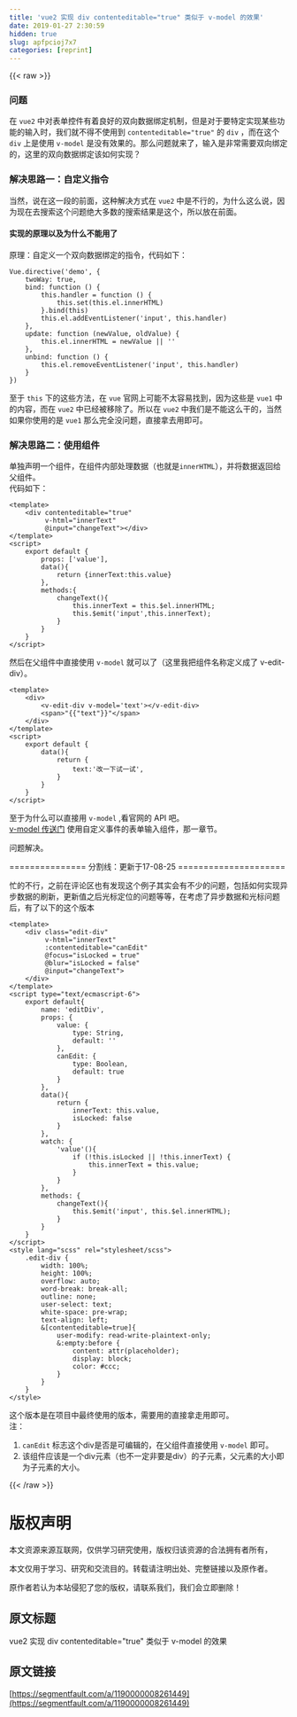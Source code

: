 ```yaml
---
title: 'vue2 实现 div contenteditable="true" 类似于 v-model 的效果' 
date: 2019-01-27 2:30:59
hidden: true
slug: apfpcioj7x7
categories: [reprint]
---
```


{{< raw >}}

                    
<h3 id="articleHeader0">问题</h3>
<p>在 <code>vue2</code> 中对表单控件有着良好的双向数据绑定机制，但是对于要特定实现某些功能的输入时，我们就不得不使用到 <code>contenteditable="true"</code> 的 <code>div</code> ，而在这个 <code>div</code> 上是使用 <code>v-model</code> 是没有效果的。那么问题就来了，输入是非常需要双向绑定的，这里的双向数据绑定该如何实现？</p>
<h3 id="articleHeader1">解决思路一：自定义指令</h3>
<p>当然，说在这一段的前面，这种解决方式在 <code>vue2</code> 中是不行的，为什么这么说，因为现在去搜索这个问题绝大多数的搜索结果是这个，所以放在前面。</p>
<h4>实现的原理以及为什么不能用了</h4>
<p>原理：自定义一个双向数据绑定的指令，代码如下：</p>
<div class="widget-codetool" style="display:none;">
      <div class="widget-codetool--inner">
      <span class="selectCode code-tool" data-toggle="tooltip" data-placement="top" title="" data-original-title="全选"></span>
      <span type="button" class="copyCode code-tool" data-toggle="tooltip" data-placement="top" data-clipboard-text="Vue.directive('demo', {
    twoWay: true,
    bind: function () {
        this.handler = function () {
            this.set(this.el.innerHTML)
        }.bind(this)
        this.el.addEventListener('input', this.handler)
    },
    update: function (newValue, oldValue) {
        this.el.innerHTML = newValue || ''
    },
    unbind: function () {
        this.el.removeEventListener('input', this.handler)
    }
})" title="" data-original-title="复制"></span>
      <span type="button" class="saveToNote code-tool" data-toggle="tooltip" data-placement="top" title="" data-original-title="放进笔记"></span>
      </div>
      </div><pre class="hljs actionscript"><code>Vue.directive(<span class="hljs-string">'demo'</span>, {
    twoWay: <span class="hljs-literal">true</span>,
    bind: <span class="hljs-function"><span class="hljs-keyword">function</span> <span class="hljs-params">()</span> </span>{
        <span class="hljs-keyword">this</span>.handler = <span class="hljs-function"><span class="hljs-keyword">function</span> <span class="hljs-params">()</span> </span>{
            <span class="hljs-keyword">this</span>.set(<span class="hljs-keyword">this</span>.el.innerHTML)
        }.bind(<span class="hljs-keyword">this</span>)
        <span class="hljs-keyword">this</span>.el.addEventListener(<span class="hljs-string">'input'</span>, <span class="hljs-keyword">this</span>.handler)
    },
    update: <span class="hljs-function"><span class="hljs-keyword">function</span> <span class="hljs-params">(newValue, oldValue)</span> </span>{
        <span class="hljs-keyword">this</span>.el.innerHTML = newValue || <span class="hljs-string">''</span>
    },
    unbind: <span class="hljs-function"><span class="hljs-keyword">function</span> <span class="hljs-params">()</span> </span>{
        <span class="hljs-keyword">this</span>.el.removeEventListener(<span class="hljs-string">'input'</span>, <span class="hljs-keyword">this</span>.handler)
    }
})</code></pre>
<p>至于 <code>this</code> 下的这些方法，在 <code>vue</code> 官网上可能不太容易找到，因为这些是 <code>vue1</code> 中的内容，而在 <code>vue2</code> 中已经被移除了。所以在 <code>vue2</code> 中我们是不能这么干的，当然如果你使用的是 <code>vue1</code> 那么完全没问题，直接拿去用即可。</p>
<h3 id="articleHeader2">解决思路二：使用组件</h3>
<p>单独声明一个组件，在组件内部处理数据（也就是<code>innerHTML</code>），并将数据返回给父组件。<br>代码如下：</p>
<div class="widget-codetool" style="display:none;">
      <div class="widget-codetool--inner">
      <span class="selectCode code-tool" data-toggle="tooltip" data-placement="top" title="" data-original-title="全选"></span>
      <span type="button" class="copyCode code-tool" data-toggle="tooltip" data-placement="top" data-clipboard-text="<template>
    <div contenteditable=&quot;true&quot;
         v-html=&quot;innerText&quot;
         @input=&quot;changeText&quot;></div>
</template>
<script>
    export default {
        props: ['value'],
        data(){
            return {innerText:this.value}
        },
        methods:{
            changeText(){
                this.innerText = this.$el.innerHTML;
                this.$emit('input',this.innerText);
            }
        }
    }
</script>" title="" data-original-title="复制"></span>
      <span type="button" class="saveToNote code-tool" data-toggle="tooltip" data-placement="top" title="" data-original-title="放进笔记"></span>
      </div>
      </div><pre class="hljs xml"><code><span class="hljs-tag">&lt;<span class="hljs-name">template</span>&gt;</span>
    <span class="hljs-tag">&lt;<span class="hljs-name">div</span> <span class="hljs-attr">contenteditable</span>=<span class="hljs-string">"true"</span>
         <span class="hljs-attr">v-html</span>=<span class="hljs-string">"innerText"</span>
         @<span class="hljs-attr">input</span>=<span class="hljs-string">"changeText"</span>&gt;</span><span class="hljs-tag">&lt;/<span class="hljs-name">div</span>&gt;</span>
<span class="hljs-tag">&lt;/<span class="hljs-name">template</span>&gt;</span>
<span class="hljs-tag">&lt;<span class="hljs-name">script</span>&gt;</span><span class="javascript">
    <span class="hljs-keyword">export</span> <span class="hljs-keyword">default</span> {
        <span class="hljs-attr">props</span>: [<span class="hljs-string">'value'</span>],
        data(){
            <span class="hljs-keyword">return</span> {<span class="hljs-attr">innerText</span>:<span class="hljs-keyword">this</span>.value}
        },
        <span class="hljs-attr">methods</span>:{
            changeText(){
                <span class="hljs-keyword">this</span>.innerText = <span class="hljs-keyword">this</span>.$el.innerHTML;
                <span class="hljs-keyword">this</span>.$emit(<span class="hljs-string">'input'</span>,<span class="hljs-keyword">this</span>.innerText);
            }
        }
    }
</span><span class="hljs-tag">&lt;/<span class="hljs-name">script</span>&gt;</span></code></pre>
<p>然后在父组件中直接使用 <code>v-model</code> 就可以了（这里我把组件名称定义成了 v-edit-div）。</p>
<div class="widget-codetool" style="display:none;">
      <div class="widget-codetool--inner">
      <span class="selectCode code-tool" data-toggle="tooltip" data-placement="top" title="" data-original-title="全选"></span>
      <span type="button" class="copyCode code-tool" data-toggle="tooltip" data-placement="top" data-clipboard-text="<template>
    <div>
        <v-edit-div v-model='text'></v-edit-div>
        <span>"{{"text"}}"</span>
    </div>
</template>
<script>
    export default {
        data(){
            return {
                text:'改一下试一试',
            }
        }
    }
</script>" title="" data-original-title="复制"></span>
      <span type="button" class="saveToNote code-tool" data-toggle="tooltip" data-placement="top" title="" data-original-title="放进笔记"></span>
      </div>
      </div><pre class="hljs django"><code><span class="xml"><span class="hljs-tag">&lt;<span class="hljs-name">template</span>&gt;</span>
    <span class="hljs-tag">&lt;<span class="hljs-name">div</span>&gt;</span>
        <span class="hljs-tag">&lt;<span class="hljs-name">v-edit-div</span> <span class="hljs-attr">v-model</span>=<span class="hljs-string">'text'</span>&gt;</span><span class="hljs-tag">&lt;/<span class="hljs-name">v-edit-div</span>&gt;</span>
        <span class="hljs-tag">&lt;<span class="hljs-name">span</span>&gt;</span></span><span class="hljs-template-variable">"{{"text"}}"</span><span class="xml"><span class="hljs-tag">&lt;/<span class="hljs-name">span</span>&gt;</span>
    <span class="hljs-tag">&lt;/<span class="hljs-name">div</span>&gt;</span>
<span class="hljs-tag">&lt;/<span class="hljs-name">template</span>&gt;</span>
<span class="hljs-tag">&lt;<span class="hljs-name">script</span>&gt;</span><span class="javascript">
    <span class="hljs-keyword">export</span> <span class="hljs-keyword">default</span> {
        data(){
            <span class="hljs-keyword">return</span> {
                <span class="hljs-attr">text</span>:<span class="hljs-string">'改一下试一试'</span>,
            }
        }
    }
</span><span class="hljs-tag">&lt;/<span class="hljs-name">script</span>&gt;</span></span></code></pre>
<p>至于为什么可以直接用 <code>v-model</code> ,看官网的 API 吧。<br><a href="https://cn.vuejs.org/v2/guide/components.html#" rel="nofollow noreferrer" target="_blank"> v-model 传送门</a> 使用自定义事件的表单输入组件，那一章节。</p>
<p>问题解决。</p>
<p>=============== 分割线：更新于17-08-25 =====================</p>
<p>忙的不行，之前在评论区也有发现这个例子其实会有不少的问题，包括如何实现异步数据的刷新，更新值之后光标定位的问题等等，在考虑了异步数据和光标问题后，有了以下的这个版本</p>
<div class="widget-codetool" style="display:none;">
      <div class="widget-codetool--inner">
      <span class="selectCode code-tool" data-toggle="tooltip" data-placement="top" title="" data-original-title="全选"></span>
      <span type="button" class="copyCode code-tool" data-toggle="tooltip" data-placement="top" data-clipboard-text="<template>
    <div class=&quot;edit-div&quot;
         v-html=&quot;innerText&quot;
         :contenteditable=&quot;canEdit&quot;
         @focus=&quot;isLocked = true&quot;
         @blur=&quot;isLocked = false&quot;
         @input=&quot;changeText&quot;>
    </div>
</template>
<script type=&quot;text/ecmascript-6&quot;>
    export default{
        name: 'editDiv',
        props: {
            value: {
                type: String,
                default: ''
            },
            canEdit: {
                type: Boolean,
                default: true
            }
        },
        data(){
            return {
                innerText: this.value,
                isLocked: false
            }
        },
        watch: {
            'value'(){
                if (!this.isLocked || !this.innerText) {
                    this.innerText = this.value;
                }
            }
        },
        methods: {
            changeText(){
                this.$emit('input', this.$el.innerHTML);
            }
        }
    }
</script>
<style lang=&quot;scss&quot; rel=&quot;stylesheet/scss&quot;>
    .edit-div {
        width: 100%;
        height: 100%;
        overflow: auto;
        word-break: break-all;
        outline: none;
        user-select: text;
        white-space: pre-wrap;
        text-align: left;
        &amp;[contenteditable=true]{
            user-modify: read-write-plaintext-only;
            &amp;:empty:before {
                content: attr(placeholder);
                display: block;
                color: #ccc;
            }
        }
    }
</style>
" title="" data-original-title="复制"></span>
      <span type="button" class="saveToNote code-tool" data-toggle="tooltip" data-placement="top" title="" data-original-title="放进笔记"></span>
      </div>
      </div><pre class="hljs kotlin"><code>&lt;template&gt;
    &lt;div <span class="hljs-class"><span class="hljs-keyword">class</span>="<span class="hljs-title">edit</span>-<span class="hljs-title">div</span>"</span>
         v-html=<span class="hljs-string">"innerText"</span>
         :contenteditable=<span class="hljs-string">"canEdit"</span>
         <span class="hljs-meta">@focus</span>=<span class="hljs-string">"isLocked = true"</span>
         <span class="hljs-meta">@blur</span>=<span class="hljs-string">"isLocked = false"</span>
         <span class="hljs-meta">@input</span>=<span class="hljs-string">"changeText"</span>&gt;
    &lt;/div&gt;
&lt;/template&gt;
&lt;script type=<span class="hljs-string">"text/ecmascript-6"</span>&gt;
    export <span class="hljs-keyword">default</span>{
        name: <span class="hljs-string">'editDiv'</span>,
        props: {
            value: {
                type: String,
                <span class="hljs-keyword">default</span>: <span class="hljs-string">''</span>
            },
            canEdit: {
                type: <span class="hljs-built_in">Boolean</span>,
                <span class="hljs-keyword">default</span>: <span class="hljs-literal">true</span>
            }
        },
        <span class="hljs-keyword">data</span>(){
            <span class="hljs-keyword">return</span> {
                innerText: <span class="hljs-keyword">this</span>.value,
                isLocked: <span class="hljs-literal">false</span>
            }
        },
        watch: {
            <span class="hljs-string">'value'</span>(){
                <span class="hljs-keyword">if</span> (!<span class="hljs-keyword">this</span>.isLocked || !<span class="hljs-keyword">this</span>.innerText) {
                    <span class="hljs-keyword">this</span>.innerText = <span class="hljs-keyword">this</span>.value;
                }
            }
        },
        methods: {
            changeText(){
                <span class="hljs-keyword">this</span>.$emit(<span class="hljs-string">'input'</span>, <span class="hljs-keyword">this</span>.$el.innerHTML);
            }
        }
    }
&lt;/script&gt;
&lt;style lang=<span class="hljs-string">"scss"</span> rel=<span class="hljs-string">"stylesheet/scss"</span>&gt;
    .edit-div {
        width: <span class="hljs-number">100</span>%;
        height: <span class="hljs-number">100</span>%;
        overflow: auto;
        word-<span class="hljs-keyword">break</span>: <span class="hljs-keyword">break</span>-all;
        outline: none;
        user-select: text;
        white-space: pre-wrap;
        text-align: left;
        &amp;[contenteditable=<span class="hljs-literal">true</span>]{
            user-modify: read-write-plaintext-only;
            &amp;:empty:before {
                content: attr(placeholder);
                display: block;
                color: #ccc;
            }
        }
    }
&lt;/style&gt;
</code></pre>
<p>这个版本是在项目中最终使用的版本，需要用的直接拿走用即可。<br>注：</p>
<ol>
<li>
<code>canEdit</code> 标志这个div是否是可编辑的，在父组件直接使用 <code>v-model</code> 即可。</li>
<li>该组件应该是一个div元素（也不一定非要是div）的子元素，父元素的大小即为子元素的大小。</li>
</ol>

                
{{< /raw >}}

# 版权声明
本文资源来源互联网，仅供学习研究使用，版权归该资源的合法拥有者所有，

本文仅用于学习、研究和交流目的。转载请注明出处、完整链接以及原作者。

原作者若认为本站侵犯了您的版权，请联系我们，我们会立即删除！

## 原文标题
vue2 实现 div contenteditable="true" 类似于 v-model 的效果

## 原文链接
[https://segmentfault.com/a/1190000008261449](https://segmentfault.com/a/1190000008261449)


